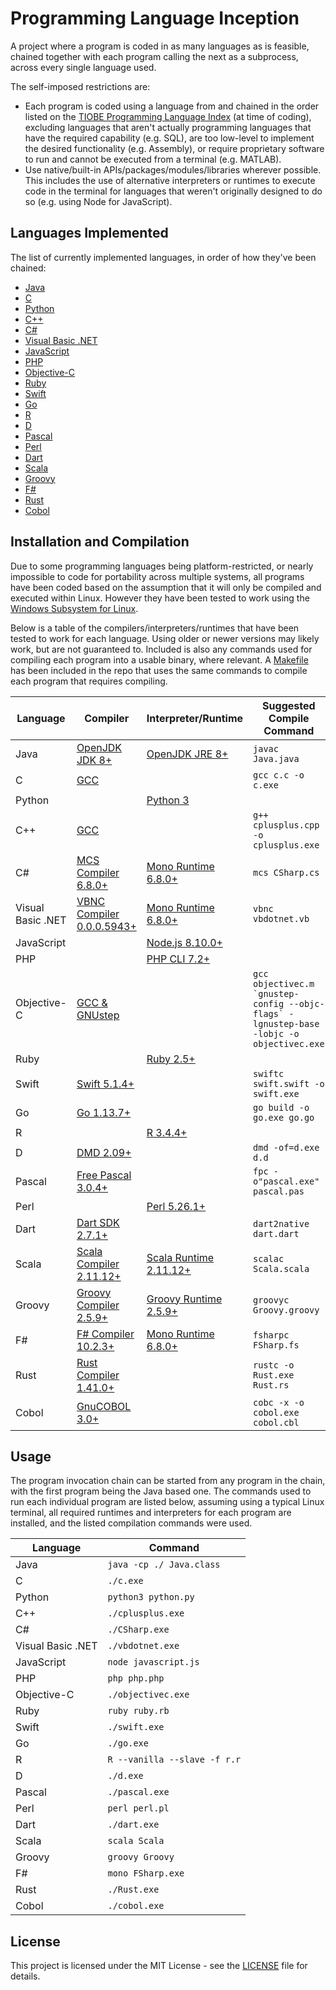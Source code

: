 # Programming Language Inception

A  project where a program is coded in as many languages
as is feasible, chained together with each program calling the next as a
subprocess, across every single language used.

The self-imposed restrictions are:

-   Each program is coded using a language from and chained in the order listed
    on the [TIOBE Programming Language Index](https://www.tiobe.com/tiobe-index/)
    (at time of coding), excluding languages that aren't actually programming
    languages that have the required capability (e.g. SQL), are too low-level to
    implement the desired functionality (e.g. Assembly), or require proprietary
    software to run and cannot be executed from a terminal (e.g. MATLAB).
-   Use native/built-in APIs/packages/modules/libraries wherever possible.
    This includes the use of alternative interpreters or runtimes to execute
    code in the terminal for languages that weren't originally designed to do
    so (e.g. using Node for JavaScript).

## Languages Implemented

The list of currently implemented languages, in order of how they've been
chained:

-   [Java](Java.java)
-   [C](c.c)
-   [Python](python.py)
-   [C++](cplusplus.cpp)
-   [C#](CSharp.cs)
-   [Visual Basic .NET](vbdotnet.vb)
-   [JavaScript](javascript.js)
-   [PHP](php.php)
-   [Objective-C](objectivec.m)
-   [Ruby](ruby.rb)
-   [Swift](swift.swift)
-   [Go](go.go)
-   [R](r.r)
-   [D](d.d)
-   [Pascal](pascal.pas)
-   [Perl](perl.pl)
-   [Dart](dart.dart)
-   [Scala](Scala.scala)
-   [Groovy](Groovy.groovy)
-   [F#](FSharp.fs)
-   [Rust](Rust.rs)
-   [Cobol](cobol.cbl)

## Installation and Compilation

Due to some programming languages being platform-restricted, or nearly
impossible to code for portability across multiple systems, all programs have
been coded based on the assumption that it will only be compiled and
executed within Linux. However they have been tested to work using the [Windows
Subsystem for Linux](https://docs.microsoft.com/en-us/windows/wsl/about).

Below is a table of the compilers/interpreters/runtimes that have been tested to
work for each language. Using older or newer versions may likely work, but are
not guaranteed to. Included is also any commands used for compiling each program
into a usable binary, where relevant. A [Makefile](Makefile) has been included
in the repo that uses the same commands to compile each program that requires
compiling.

| Language          | Compiler                                                                                                    | Interpreter/Runtime                                                               | Suggested Compile Command                                                                  |
| ----------------- | ----------------------------------------------------------------------------------------------------------- | --------------------------------------------------------------------------------- | ------------------------------------------------------------------------------------------ |
| Java              | [OpenJDK JDK 8+](https://openjdk.java.net/install/)                                                         | [OpenJDK JRE 8+](https://openjdk.java.net/install/)                               | `javac Java.java`                                                                          |
| C                 | [GCC](https://gcc.gnu.org/install/)                                                                         |                                                                                   | `gcc c.c -o c.exe`                                                                         |
| Python            |                                                                                                             | [Python 3](https://www.python.org/downloads/)                                     |                                                                                            |
| C++               | [GCC](https://gcc.gnu.org/install/)                                                                         |                                                                                   | `g++ cplusplus.cpp -o cplusplus.exe`                                                       |
| C#                | [MCS Compiler 6.8.0+](https://www.mono-project.com/download/stable/#download-lin)                           | [Mono Runtime 6.8.0+](https://www.mono-project.com/download/stable/#download-lin) | `mcs CSharp.cs`                                                                            |
| Visual Basic .NET | [VBNC Compiler 0.0.0.5943+](https://www.mono-project.com/download/stable/#download-lin)                     | [Mono Runtime 6.8.0+](https://www.mono-project.com/download/stable/#download-lin) | `vbnc vbdotnet.vb`                                                                         |
| JavaScript        |                                                                                                             | [Node.js 8.10.0+](https://nodejs.org/en/download)                                 |                                                                                            |
| PHP               |                                                                                                             | [PHP CLI 7.2+](https://www.php.net/downloads)                                     |                                                                                            |
| Objective-C       | [GCC & GNUstep](https://www.techotopia.com/index.php/Installing_and_Using_GNUstep_and_Objective-C_on_Linux) |                                                                                   | ``gcc objectivec.m `gnustep-config --objc-flags` -lgnustep-base -lobjc -o objectivec.exe`` |
| Ruby              |                                                                                                             | [Ruby 2.5+](https://www.ruby-lang.org/en/documentation/installation/)             |                                                                                            |
| Swift             | [Swift 5.1.4+](https://swift.org/download/)                                                                 |                                                                                   | `swiftc swift.swift -o swift.exe`                                                          |
| Go                | [Go 1.13.7+](https://golang.org/doc/install)                                                                |                                                                                   | `go build -o go.exe go.go`                                                                 |
| R                 |                                                                                                             | [R 3.4.4+](https://cran.r-project.org/)                                           |                                                                                            |
| D                 | [DMD 2.09+](https://dlang.org/download.html)                                                                |                                                                                   | `dmd -of=d.exe d.d`                                                                        |
| Pascal            | [Free Pascal 3.0.4+](https://www.freepascal.org/download.html)                                              |                                                                                   | `fpc -o"pascal.exe" pascal.pas`                                                            |
| Perl              |                                                                                                             | [Perl 5.26.1+](https://www.perl.org/get.html)                                     |                                                                                            |
| Dart              | [Dart SDK 2.7.1+](https://dart.dev/get-dart)                                                                |                                                                                   | `dart2native dart.dart`                                                                    |
| Scala             | [Scala Compiler 2.11.12+](https://www.scala-lang.org/download/)                                             | [Scala Runtime 2.11.12+](https://www.scala-lang.org/download/)                    | `scalac Scala.scala`                                                                       |
| Groovy            | [Groovy Compiler 2.5.9+](http://groovy-lang.org/download.html)                                              | [Groovy Runtime 2.5.9+](http://groovy-lang.org/download.html)                     | `groovyc Groovy.groovy`                                                                    |
| F#                | [F# Compiler 10.2.3+](https://fsharp.org/use/linux/)                                                        | [Mono Runtime 6.8.0+](https://www.mono-project.com/download/stable/#download-lin) | `fsharpc FSharp.fs`                                                                        |
| Rust              | [Rust Compiler 1.41.0+](https://www.rust-lang.org/tools/install)                                            |                                                                                   | `rustc -o Rust.exe Rust.rs`                                                                |
| Cobol             | [GnuCOBOL 3.0+](https://sourceforge.net/projects/open-cobol/)                                               |                                                                                   | `cobc -x -o cobol.exe cobol.cbl`                                                           |

## Usage

The program invocation chain can be started from any program in the chain, with
the first program being the Java based one. The commands used to run each
individual program are listed below, assuming using a typical Linux terminal,
all required runtimes and interpreters for each program are installed, and the
listed compilation commands were used.

| Language          | Command                      |
| ----------------- | ---------------------------- |
| Java              | `java -cp ./ Java.class`     |
| C                 | `./c.exe`                    |
| Python            | `python3 python.py`          |
| C++               | `./cplusplus.exe`            |
| C#                | `./CSharp.exe`               |
| Visual Basic .NET | `./vbdotnet.exe`             |
| JavaScript        | `node javascript.js`         |
| PHP               | `php php.php`                |
| Objective-C       | `./objectivec.exe`           |
| Ruby              | `ruby ruby.rb`               |
| Swift             | `./swift.exe`                |
| Go                | `./go.exe`                   |
| R                 | `R --vanilla --slave -f r.r` |
| D                 | `./d.exe`                    |
| Pascal            | `./pascal.exe`               |
| Perl              | `perl perl.pl`               |
| Dart              | `./dart.exe`                 |
| Scala             | `scala Scala`                |
| Groovy            | `groovy Groovy`              |
| F#                | `mono FSharp.exe`            |
| Rust              | `./Rust.exe`                 |
| Cobol             | `./cobol.exe`                |

## License

This project is licensed under the MIT License - see the [LICENSE](LICENSE) file for details.
